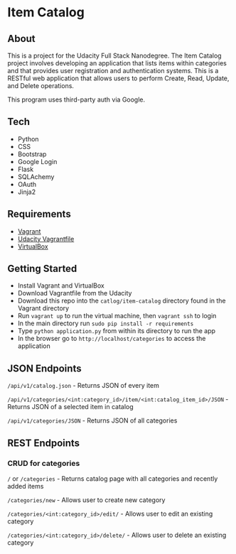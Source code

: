 # Item Catalog

## About

This is a project for the Udacity Full Stack Nanodegree. The Item Catalog project involves developing an application that lists items within categories and that provides user registration and authentication systems. This is a RESTful web application that allows users to perform Create, Read, Update, and Delete operations.

This program uses third-party auth via Google. 

## Tech

- Python
- CSS
- Bootstrap
- Google Login
- Flask
- SQLAchemy
- OAuth
- Jinja2

## Requirements

- [Vagrant](https://www.vagrantup.com/)
- [Udacity Vagrantfile](https://github.com/udacity/fullstack-nanodegree-vm)
- [VirtualBox](https://www.virtualbox.org/wiki/Downloads)

## Getting Started

- Install Vagrant and VirtualBox
- Download Vagrantfile from the Udacity
- Download this repo into the `catlog/item-catalog` directory found in the Vagrant directory
- Run `vagrant up` to run the virtual machine, then `vagrant ssh` to login
- In the main directory run `sudo pip install -r requirements`
- Type `python application.py` from within its directory to run the app
- In the browser go to `http://localhost/categories` to access the application

## JSON Endpoints

`/api/v1/catalog.json` - Returns JSON of every item

`/api/v1/categories/<int:category_id>/item/<int:catalog_item_id>/JSON` - Returns JSON of a selected item in catalog

`/api/v1/categories/JSON` - Returns JSON of all categories

## REST Endpoints

### CRUD for categories

`/` or `/categories` - Returns catalog page with all categories and recently added items

`/categories/new` - Allows user to create new category

`/categories/<int:category_id>/edit/` - Allows user to edit an existing category

`/categories/<int:category_id>/delete/` - Allows user to delete an existing category
